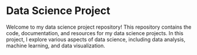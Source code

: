 # Data Science Project

Welcome to my data science project repository! This repository contains the code, documentation, and resources for my data science projects. In this project, I explore various aspects of data science, including data analysis, machine learning, and data visualization.
